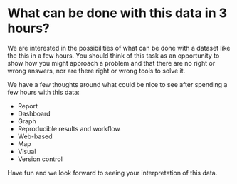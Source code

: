 # What can be done with this data in 3 hours?

We are interested in the possibilities of what can be done with a
dataset like the this in a few hours. You should think of this task as
an opportunity to show how you might approach a problem and that there
are no right or wrong answers, nor are there right or wrong tools to
solve it.

We have a few thoughts around what could be nice to see after spending
a few hours with this data:

* Report
* Dashboard
* Graph
* Reproducible results and workflow
* Web-based
* Map
* Visual
* Version control

Have fun and we look forward to seeing your interpretation of this data.
